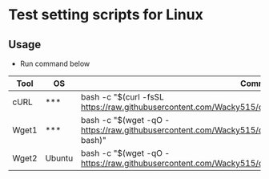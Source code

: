 # Test setting scripts for Linux

## Usage

- Run command below

|Tool|OS|Command|
|---|---|---|
|cURL|***|bash -c "$(curl -fsSL https://raw.githubusercontent.com/Wacky515/dotfiles/master/etc/test/linux/make_dotfiles.sh)" | tee -a ~/make_dotfiles.log
|Wget1|***|bash -c "$(wget -qO - https://raw.githubusercontent.com/Wacky515/dotfiles/master/etc/test/linux/make_dotfiles.sh &#124; bash)" | tee -a ~/make_dotfiles.log
|Wget2|Ubuntu|bash -c "$(wget -qO - https://raw.githubusercontent.com/Wacky515/dotfiles/master/etc/test/linux/make_dotfiles.sh)" | tee -a ~/make_dotfiles.log
